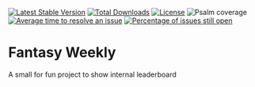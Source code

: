 [![Latest Stable Version](https://poser.pugx.org/tomasnorre/fantasy-weekly/v/stable)](https://packagist.org/packages/tomasnorre/fantasy-weekly)
[![Total Downloads](https://poser.pugx.org/tomasnorre/fantasy-weekly/downloads)](https://packagist.org/packages/tomasnorre/fantasy-weekly)
[![License](https://poser.pugx.org/tomasnorre/fantasy-weekly/license)](https://packagist.org/packages/tomasnorre/fantasy-weekly)
![Psalm coverage](https://shepherd.dev/github/tomasnorre/fantasy-weekly/coverage.svg)
[![Average time to resolve an issue](http://isitmaintained.com/badge/resolution/tomasnorre/fantasy-weekly.svg)](http://isitmaintained.com/project/tomasnorre/fantasy-weekly "Average time to resolve an issue")
[![Percentage of issues still open](http://isitmaintained.com/badge/open/tomasnorre/fantasy-weekly.svg)](http://isitmaintained.com/project/tomasnorre/fantasy-weekly "Percentage of issues still open")

# Fantasy Weekly

A small for fun project to show internal leaderboard
